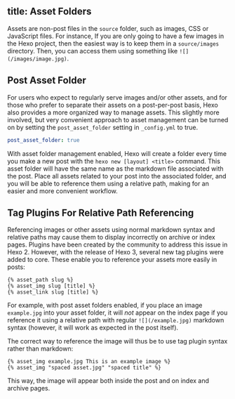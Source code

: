 title: Asset Folders
---
Assets are non-post files in the `source` folder, such as images, CSS or JavaScript files. For instance, If you are only going to have a few images in the Hexo project, then the easiest way is to keep them in a `source/images` directory. Then, you can access them using something like `![](/images/image.jpg)`.

## Post Asset Folder
For users who expect to regularly serve images and/or other assets, and for those who prefer to separate their assets on a post-per-post basis, Hexo also provides a more organized way to manage assets. This slightly more involved, but very convenient approach to asset management can be turned on by setting the `post_asset_folder` setting in `_config.yml` to true.

``` yaml _config.yml
post_asset_folder: true
```

With asset folder management enabled, Hexo will create a folder every time you make a new post with the `hexo new [layout] <title>` command. This asset folder will have the same name as the markdown file associated with the post. Place all assets related to your post into the associated folder, and you will be able to reference them using a relative path, making for an easier and more convenient workflow.

## Tag Plugins For Relative Path Referencing

Referencing images or other assets using normal markdown syntax and relative paths may cause them to display incorrectly on archive or index pages. Plugins have been created by the community to address this issue in Hexo 2. However, with the release of Hexo 3, several new tag plugins were added to core. These enable you to reference your assets more easily in posts:

```
{% asset_path slug %}
{% asset_img slug [title] %}
{% asset_link slug [title] %}
```

For example, with post asset folders enabled, if you place an image `example.jpg` into your asset folder, it will *not* appear on the index page if you reference it using a relative path with regular `![](/example.jpg)` markdown syntax (however, it will work as expected in the post itself).

The correct way to reference the image will thus be to use tag plugin syntax rather than markdown:

```
{% asset_img example.jpg This is an example image %}
{% asset_img "spaced asset.jpg" "spaced title" %}
```

This way, the image will appear both inside the post and on index and archive pages.
